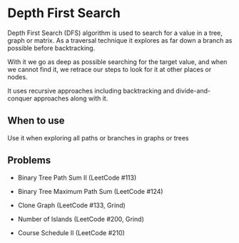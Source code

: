 # Depth First Search

Depth First Search (DFS) algorithm is used to search for a value in a tree, graph or matrix. As a traversal technique it explores as far down a branch as possible before backtracking.

With it we go as deep as possible searching for the target value, and when we cannot find it, we retrace our steps to look for it at other places or nodes.

It uses recursive approaches including backtracking and divide-and-conquer approaches along with it.

## When to use

Use it when exploring all paths or branches in graphs or trees

## Problems

- Binary Tree Path Sum II (LeetCode #113)
- Binary Tree Maximum Path Sum (LeetCode #124)
- Clone Graph (LeetCode #133, Grind)

- Number of Islands (LeetCode #200, Grind)
- Course Schedule II (LeetCode #210)
